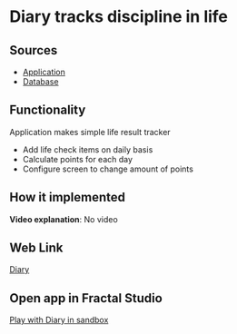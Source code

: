 # Diary tracks discipline in life

## Sources

- [Application](https://github.com/LearnFractal/FractalPlatform/tree/main/FractalPlatform.Examples/Applications/Diary/DiaryApplication.cs)
- [Database](https://github.com/LearnFractal/FractalPlatform/tree/main/FractalPlatform.Examples/Databases/Diary)

## Functionality

Application makes simple life result tracker
- Add life check items on daily basis
- Calculate points for each day
- Configure screen to change amount of points

## How it implemented

**Video explanation**: No video

## Web Link

[Diary](https://fraplat.tech/jupiter/Diary)

## Open app in Fractal Studio

[Play with Diary in sandbox](https://fraplat.tech/mars/FractalStudio/?tag=Diary+template)
